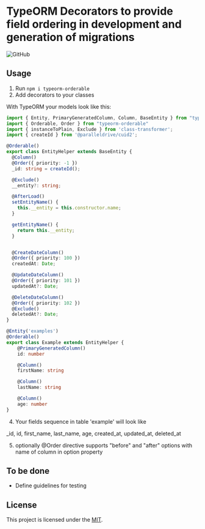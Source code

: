 # TypeORM Decorators to provide field ordering in development and generation of migrations

![GitHub](https://img.shields.io/github/license/cheplv/typeorm-orderable?style=flat-square)

## Usage

1. Run `npm i typeorm-orderable`
2. Add decorators to your classes

With TypeORM your models look like this:

```typescript
import { Entity, PrimaryGeneratedColumn, Column, BaseEntity } from "typeorm"
import { Orderable, Order } from "typeorm-orderable"
import { instanceToPlain, Exclude } from 'class-transformer';
import { createId } from '@paralleldrive/cuid2';

@Orderable()
export class EntityHelper extends BaseEntity {
  @Column()
  @Order({ priority: -1 })
  _id: string = createId();

  @Exclude()
  __entity?: string;

  @AfterLoad()
  setEntityName() {
    this.__entity = this.constructor.name;
  }

  getEntityName() {
    return this.__entity;
  }


  @CreateDateColumn()
  @Order({ priority: 100 })
  createdAt: Date;

  @UpdateDateColumn()
  @Order({ priority: 101 })
  updatedAt?: Date;

  @DeleteDateColumn()
  @Order({ priority: 102 })
  @Exclude()
  deletedAt?: Date;
}

@Entity('examples')
@Orderable()
export class Example extends EntityHelper {
    @PrimaryGeneratedColumn()
    id: number

    @Column()
    firstName: string

    @Column()
    lastName: string

    @Column()
    age: number
}
```

4. Your fields sequence in table 'example' will look like

_id, id, first_name, last_name, age, created_at, updated_at, deleted_at

5. optionally @Order directive supports "before" and "after" options with name of column in option property

## To be done

- Define guidelines for testing

## License

This project is licensed under the [MIT](https://github.com/cheplv/typeorm-orderable/blob/master/LICENSE).
